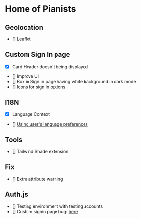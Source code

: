 # Home of Pianists

## Geolocation

- [] Leaflet

## Custom Sign In page

- [x] Card Header doesn't being displayed
- [] Improve UI
- [] Box in Sign in page having white background in dark mode
- [] Icons for sign in options

## I18N

- [x] Language Context
- [] [Using user's language preferences](https://nextjs.org/docs/app/building-your-application/routing/internationalization#terminology)

## Tools

- [] Tailwind Shade extension

## Fix

- [] Extra attribute warning

## Auth.js

- [] Testing environment with testing accounts
- [] Custom signin page bug: [here](https://github.com/nextauthjs/next-auth/pull/10288)
